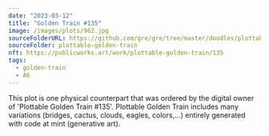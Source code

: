 ```yaml
---
date: "2023-03-12"
title: "Golden Train #135"
image: /images/plots/962.jpg
sourceFolderURL: https://github.com/gre/gre/tree/master/doodles/plottable-golden-train
sourceFolder: plottable-golden-train
nft: https://publicworks.art/work/plottable-golden-train/135
tags:
  - golden-train
  - A6
---
```


This plot is one physical counterpart that was ordered by the digital owner of 'Plottable Golden Train #135'. 
Plottable Golden Train includes many variations (bridges, cactus, clouds, eagles, colors,...) entirely generated with code at mint (generative art).
